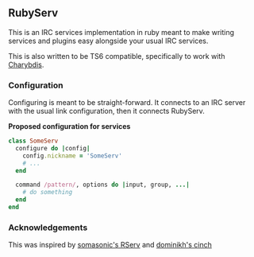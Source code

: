 ## RubyServ

This is an IRC services implementation in ruby meant to make writing services and plugins easy alongside your usual IRC services.

This is also written to be TS6 compatible, specifically to work with [Charybdis](http://www.atheme.org/project/charybdis).

### Configuration

Configuring is meant to be straight-forward. It connects to an IRC server with the usual link configuration, then it connects
RubyServ.

**Proposed configuration for services**

```ruby
class SomeServ
  configure do |config|
    config.nickname = 'SomeServ'
    # ...
  end

  command /pattern/, options do |input, group, ...|
    # do something
  end
end
```

### Acknowledgements

This was inspired by [somasonic's RServ](https://github.com/somasonic/RServ) and [dominikh's cinch](https://github.com/cinchrb/cinch)

